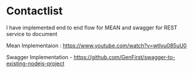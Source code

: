 # Contactlist
I have implemented end to end flow for MEAN and swagger for REST service to document 

Mean Implementaion : https://www.youtube.com/watch?v=wtIvu085uU0

Swagger Implementation - https://github.com/GenFirst/swagger-to-existing-nodejs-project

